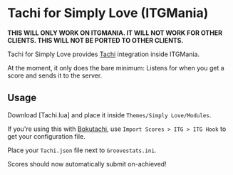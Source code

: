 # Tachi for Simply Love (ITGMania)

**THIS WILL ONLY WORK ON ITGMANIA. IT WILL NOT WORK FOR OTHER CLIENTS. THIS WILL NOT BE PORTED TO OTHER CLIENTS.**

Tachi for Simply Love provides [Tachi](https://github.com/TNG-Dev/Tachi) integration inside ITGMania.

At the moment, it only does the bare minimum: Listens for when you get a score and sends it to the server.

## Usage

Download [Tachi.lua] and place it inside `Themes/Simply Love/Modules`.

If you're using this with [Bokutachi](https://bokutachi.xyz), use `Import Scores > ITG > ITG Hook` to get your configuration file.

Place your `Tachi.json` file next to `Groovestats.ini`.

Scores should now automatically submit on-achieved!